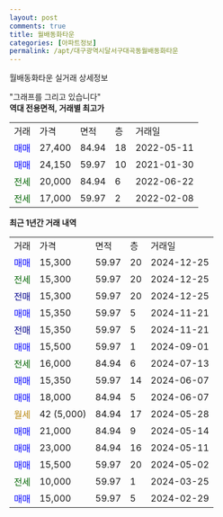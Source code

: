 ```yaml
---
layout: post
comments: true
title: 월배동화타운
categories: [아파트정보]
permalink: /apt/대구광역시달서구대곡동월배동화타운
---
```


월배동화타운 실거래 상세정보

<script type="text/javascript">
  google.charts.load('current', {'packages':['line', 'corechart']});
  google.charts.setOnLoadCallback(drawChart);

  function drawChart() {
    var data = new google.visualization.DataTable();
    data.addColumn('date', '거래일');
    data.addColumn('number', "매매");
    data.addColumn('number', "전세");
    data.addColumn('number', "전매");

    data.addRows([[new Date(Date.parse("2024-12-25")), 15300, null, null], [new Date(Date.parse("2024-12-25")), null, 15300, null], [new Date(Date.parse("2024-12-25")), null, null, 15300], [new Date(Date.parse("2024-11-21")), 15350, null, null], [new Date(Date.parse("2024-11-21")), null, null, 15350], [new Date(Date.parse("2024-09-01")), 15500, null, null], [new Date(Date.parse("2024-07-13")), null, 16000, null], [new Date(Date.parse("2024-06-07")), 15350, null, null], [new Date(Date.parse("2024-06-07")), 18000, null, null], [new Date(Date.parse("2024-05-28")), null, null, null], [new Date(Date.parse("2024-05-14")), 21000, null, null], [new Date(Date.parse("2024-05-11")), 23000, null, null], [new Date(Date.parse("2024-05-02")), 15500, null, null], [new Date(Date.parse("2024-03-25")), null, 10000, null], [new Date(Date.parse("2024-02-29")), 15000, null, null]]);

    var options = {
      hAxis: {
        format: 'yyyy/MM/dd'
      },    
      lineWidth: 0,
      pointsVisible: true,    
      title: '최근 1년간 유형별 실거래가 분포',
      legend: { position: 'bottom' }
    };

    var formatter = new google.visualization.NumberFormat({pattern:'###,###'} );
    formatter.format(data, 1);
    formatter.format(data, 2);
    
    setTimeout(function() {
        var chart = new google.visualization.LineChart(document.getElementById('columnchart_material'));
        chart.draw(data, (options));
        document.getElementById('loading').style.display = 'none';
    }, 200);
  }
</script>


<div id="loading" style="z-index:20; display: block; margin-left: 0px">"그래프를 그리고 있습니다"</div>
<div id="columnchart_material" style="width: 95%; margin-left: 0px; display: block"></div>
<!-- contents start -->
<b>역대 전용면적, 거래별 최고가</b>
<table class="sortable">
    <tr>
      <td>거래</td>
      <td>가격</td>
      <td>면적</td>
      <td>층</td>
      <td>거래일</td>
    </tr>
        <tr>
          <td><a style="color: blue">매매</a></td>
          <td>27,400</td>
          <td>84.94</td>
          <td>18</td>
          <td>2022-05-11</td>
        </tr>            <tr>
          <td><a style="color: blue">매매</a></td>
          <td>24,150</td>
          <td>59.97</td>
          <td>10</td>
          <td>2021-01-30</td>
        </tr>        
        <tr>
              <td><a style="color: darkgreen">전세</a></td>
              <td>20,000</td>
              <td>84.94</td>
              <td>6</td>
              <td>2022-06-22</td>
            </tr>            <tr>
              <td><a style="color: darkgreen">전세</a></td>
              <td>17,000</td>
              <td>59.97</td>
              <td>2</td>
              <td>2022-02-08</td>
            </tr>        
    
</table>

<b>최근 1년간 거래 내역</b>

<table class="sortable">
    <tr>
      <td>거래</td>
      <td>가격</td>
      <td>면적</td>
      <td>층</td>
      <td>거래일</td>
    </tr>
    <tr>
      <td><a style="color: blue">매매</a></td>
      <td>15,300</td>
      <td>59.97</td>
      <td>20</td>
      <td>2024-12-25</td>
    </tr>          <tr>
      <td><a style="color: darkgreen">전세</a></td>
      <td>15,300</td>
      <td>59.97</td>
      <td>20</td>
      <td>2024-12-25</td>
    </tr>          <tr>
      <td><a style="color: darkblue">전매</a></td>
      <td>15,300</td>
      <td>59.97</td>
      <td>20</td>
      <td>2024-12-25</td>
    </tr>          <tr>
      <td><a style="color: blue">매매</a></td>
      <td>15,350</td>
      <td>59.97</td>
      <td>5</td>
      <td>2024-11-21</td>
    </tr>          <tr>
      <td><a style="color: darkblue">전매</a></td>
      <td>15,350</td>
      <td>59.97</td>
      <td>5</td>
      <td>2024-11-21</td>
    </tr>          <tr>
      <td><a style="color: blue">매매</a></td>
      <td>15,500</td>
      <td>59.97</td>
      <td>1</td>
      <td>2024-09-01</td>
    </tr>          <tr>
      <td><a style="color: darkgreen">전세</a></td>
      <td>16,000</td>
      <td>84.94</td>
      <td>6</td>
      <td>2024-07-13</td>
    </tr>          <tr>
      <td><a style="color: blue">매매</a></td>
      <td>15,350</td>
      <td>59.97</td>
      <td>14</td>
      <td>2024-06-07</td>
    </tr>          <tr>
      <td><a style="color: blue">매매</a></td>
      <td>18,000</td>
      <td>84.94</td>
      <td>5</td>
      <td>2024-06-07</td>
    </tr>          <tr>
      <td><a style="color: darkgoldenrod">월세</a></td>
      <td>42 (5,000)</td>
      <td>84.94</td>
      <td>17</td>
      <td>2024-05-28</td>
    </tr>          <tr>
      <td><a style="color: blue">매매</a></td>
      <td>21,000</td>
      <td>84.94</td>
      <td>9</td>
      <td>2024-05-14</td>
    </tr>          <tr>
      <td><a style="color: blue">매매</a></td>
      <td>23,000</td>
      <td>84.94</td>
      <td>16</td>
      <td>2024-05-11</td>
    </tr>          <tr>
      <td><a style="color: blue">매매</a></td>
      <td>15,500</td>
      <td>59.97</td>
      <td>20</td>
      <td>2024-05-02</td>
    </tr>          <tr>
      <td><a style="color: darkgreen">전세</a></td>
      <td>10,000</td>
      <td>59.97</td>
      <td>1</td>
      <td>2024-03-25</td>
    </tr>          <tr>
      <td><a style="color: blue">매매</a></td>
      <td>15,000</td>
      <td>59.97</td>
      <td>5</td>
      <td>2024-02-29</td>
    </tr>      </table>
<!-- contents end -->    

